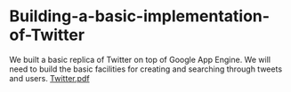 # Building-a-basic-implementation-of-Twitter
We built a basic replica of Twitter on top of Google App Engine. We will need to build the basic facilities for creating and searching through tweets and users.
[Twitter.pdf](https://github.com/yusuffff/Building-a-basic-implementation-of-Twitter/files/9739476/Twitter.pdf)
